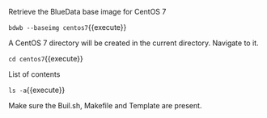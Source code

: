 Retrieve the BlueData base image for CentOS 7

`bdwb --baseimg centos7`{{execute}}

A CentOS 7 directory will be created in the current directory. Navigate to it.

`cd centos7`{{execute}}

List of contents

`ls -a`{{execute}}

Make sure the Buil.sh, Makefile and Template are present. 
